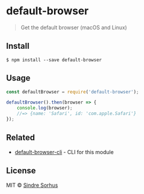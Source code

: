 # default-browser

> Get the default browser (macOS and Linux)


## Install

```
$ npm install --save default-browser
```


## Usage

```js
const defaultBrowser = require('default-browser');

defaultBrowser().then(browser => {
	console.log(browser);
	//=> {name: 'Safari', id: 'com.apple.Safari'}
});
```


## Related

- [default-browser-cli](https://github.com/sindresorhus/default-browser-cli) - CLI for this module


## License

MIT © [Sindre Sorhus](https://sindresorhus.com)
